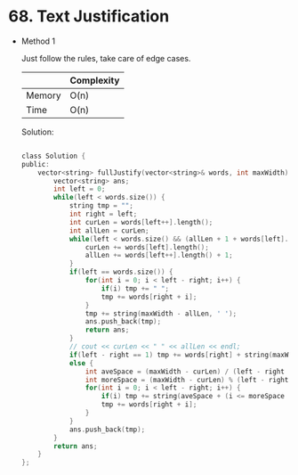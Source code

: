 # 68. Text Justification 
- Method 1

    Just follow the rules, take care of edge cases.     

    | |   Complexity  |
    | ----------- | ----------- | 
    |  Memory     | O(n) | 
    |      Time       |  O(n) | 


    Solution:

    ``` h

    class Solution {
    public:
        vector<string> fullJustify(vector<string>& words, int maxWidth) {
            vector<string> ans;
            int left = 0;
            while(left < words.size()) {
                string tmp = "";
                int right = left;
                int curLen = words[left++].length();
                int allLen = curLen;
                while(left < words.size() && (allLen + 1 + words[left].length()) <= maxWidth) {
                    curLen += words[left].length();
                    allLen += words[left++].length() + 1;
                }
                if(left == words.size()) {
                    for(int i = 0; i < left - right; i++) {
                        if(i) tmp += " ";
                        tmp += words[right + i];
                    }
                    tmp += string(maxWidth - allLen, ' ');
                    ans.push_back(tmp);
                    return ans;
                }
                // cout << curLen << " " << allLen << endl;
                if(left - right == 1) tmp += words[right] + string(maxWidth - curLen, ' ');
                else {
                    int aveSpace = (maxWidth - curLen) / (left - right - 1);
                    int moreSpace = (maxWidth - curLen) % (left - right - 1);
                    for(int i = 0; i < left - right; i++) {
                        if(i) tmp += string(aveSpace + (i <= moreSpace ? 1 : 0), ' ');
                        tmp += words[right + i];
                    }
                }
                ans.push_back(tmp);
            }
            return ans;
        }
    };

    ```

<!-- - Method 2

    This is another method.

    | |   Complexity  |
    | ----------- | ----------- | 
    |  Memory     | O(n) | 
    |      Time       |  O(n) | 


    Solution:

    ``` h



    ```

- Additional Knowledge:
       
    Here are some additional knowledge.



<br> -->